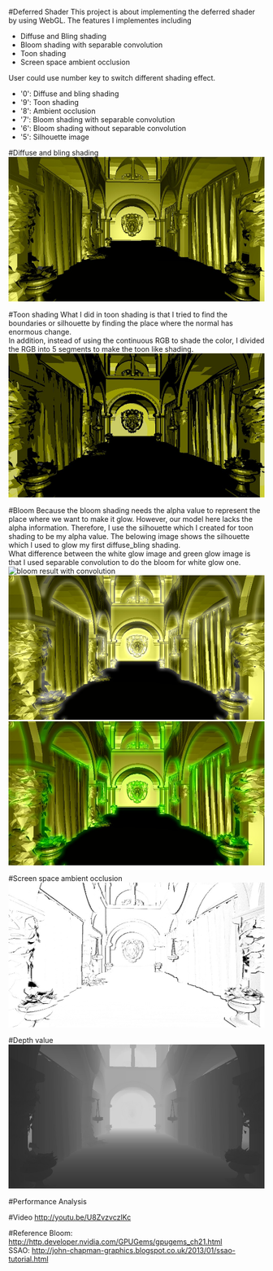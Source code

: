 
#Deferred Shader
This project is about implementing the deferred shader by using WebGL.
The features I implementes including 
* Diffuse and Bling shading  
* Bloom shading with separable convolution 
* Toon shading
* Screen space ambient occlusion  
  
User could use number key to switch different shading effect.
* '0': Diffuse and bling shading
* '9': Toon shading
* '8': Ambient occlusion
* '7': Bloom shading with separable convolution
* '6': Bloom shading without separable convolution 
* '5': Silhouette image 

#Diffuse and bling shading
![Title Image](result/diffuse_bling.jpg)

#Toon shading
What I did in toon shading is that I tried to find the boundaries or silhouette by finding the place where the normal has enormous change.  
In addition, instead of using the continuous RGB to shade the color, I divided the RGB into 5 segments to make the toon like shading. 
![toon shading result](result/toon.jpg)

#Bloom
Because the bloom shading needs the alpha value to represent the place where we want to make it glow. However, our model here lacks the alpha information. 
Therefore, I use the silhouette which I created for toon shading to be my alpha value. The belowing image shows the silhouette which I used to glow my first diffuse_bling shading.  
What difference between the white glow image and green glow image is that I used separable convolution to do the bloom for white glow one.
![bloom result with convolution](silhouette.jpg)
![bloom result with convolution](result/bloom.jpg)
![bloom result without convolution](result/bloom2.jpg)

#Screen space ambient occlusion
![ssao result](result/ssao.jpg)

#Depth value
![debug depth](result/depth.jpg)

#Performance Analysis

#Video
http://youtu.be/U8ZvzvczlKc

#Reference
Bloom: http://http.developer.nvidia.com/GPUGems/gpugems_ch21.html  
SSAO: http://john-chapman-graphics.blogspot.co.uk/2013/01/ssao-tutorial.html